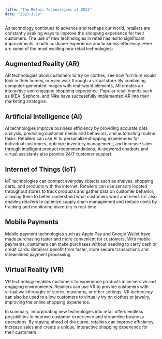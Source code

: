 ```yaml
---
title: "The Retail Technologies of 2023"
date: "2023-3-28"
---
```


As technology continues to advance and reshape our world, retailers are constantly seeking ways to improve the shopping experience for their customers. The use of new technologies in retail has led to significant improvements in both customer experience and business efficiency. Here are some of the most exciting new retail technologies:

## Augmented Reality (AR)
AR technologies allow customers to try on clothes, see how furniture would look in their homes, or even walk through a virtual store. By combining computer-generated images with real-world elements, AR creates an interactive and engaging shopping experience. Popular retail brands such as IKEA, Sephora, and Nike have successfully implemented AR into their marketing strategies.

## Artificial Intelligence (AI)
AI technologies improve business efficiency by providing accurate data analysis, predicting customer needs and behaviors, and automating routine tasks. Retailers can use AI to personalize shopping experiences for individual customers, optimize inventory management, and increase sales through intelligent product recommendations. AI-powered chatbots and virtual assistants also provide 24/7 customer support.

## Internet of Things (IoT)
IoT technologies can connect everyday objects such as shelves, shopping carts, and products with the internet. Retailers can use sensors located throughout stores to track products and gather data on customer behavior, allowing them to better understand what customers want and need. IoT also enables retailers to optimize supply chain management and reduce costs by tracking and monitoring inventory in real-time.

## Mobile Payments
Mobile payment technologies such as Apple Pay and Google Wallet have made purchasing faster and more convenient for customers. With mobile payments, customers can make purchases without needing to carry cash or credit cards. Retailers benefit from faster, more secure transactions and streamlined payment processing.

## Virtual Reality (VR)
VR technology enables customers to experience products in immersive and engaging environments. Retailers can use VR to provide customers with virtual walkthroughs of stores, museums, or other settings. VR technology can also be used to allow customers to virtually try on clothes or jewelry, improving the online shopping experience.

In summary, incorporating new technologies into retail offers endless possibilities to improve customer experience and streamline business operations. By staying ahead of the curve, retailers can improve efficiency, increase sales and create a unique, interactive shopping experience for their customers.
